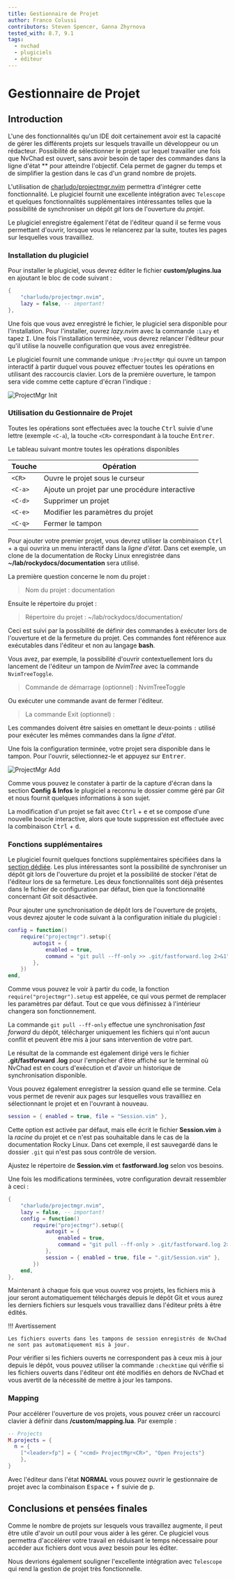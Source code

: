 ```yaml
---
title: Gestionnaire de Projet
author: Franco Colussi
contributors: Steven Spencer, Ganna Zhyrnova
tested_with: 8.7, 9.1
tags:
  - nvchad
  - plugiciels
  - éditeur
---
```


# Gestionnaire de Projet

## Introduction

L'une des fonctionnalités qu'un IDE doit certainement avoir est la capacité de gérer les différents projets sur lesquels travaille un développeur ou un rédacteur. Possibilité de sélectionner le projet sur lequel travailler une fois que NvChad est ouvert, sans avoir besoin de taper des commandes dans la ligne d'état ** pour atteindre l'objectif. Cela permet de gagner du temps et de simplifier la gestion dans le cas d'un grand nombre de projets.

L'utilisation de [charludo/projectmgr.nvim](https://github.com/charludo/projectmgr.nvim) permettra d'intégrer cette fonctionnalité. Le plugiciel fournit une excellente intégration avec `Telescope` et quelques fonctionnalités supplémentaires intéressantes telles que la possibilité de synchroniser un dépôt *git* lors de l'ouverture du *projet*.

Le plugiciel enregistre également l'état de l'éditeur quand il se ferme vous permettant d'ouvrir, lorsque vous le relancerez par la suite, toutes les pages sur lesquelles vous travailliez.

### Installation du plugiciel

Pour installer le plugiciel, vous devrez éditer le fichier **custom/plugins.lua** en ajoutant le bloc de code suivant :

```lua
{
    "charludo/projectmgr.nvim",
    lazy = false, -- important!
},
```

Une fois que vous avez enregistré le fichier, le plugiciel sera disponible pour l'installation. Pour l'installer, ouvrez *lazy.nvim* avec la commande `:Lazy` et tapez <kbd>I</kbd>. Une fois l'installation terminée, vous devrez relancer l'éditeur pour qu'il utilise la nouvelle configuration que vous avez enregistrée.

Le plugiciel fournit une commande unique `:ProjectMgr` qui ouvre un tampon interactif à partir duquel vous pouvez effectuer toutes les opérations en utilisant des raccourcis clavier. Lors de la première ouverture, le tampon sera vide comme cette capture d'écran l'indique :

![ProjectMgr Init](./images/projectmgr_init.png)

### Utilisation du Gestionnaire de Projet

Toutes les opérations sont effectuées avec la touche <kbd>Ctrl</kbd> suivie d'une lettre (exemple `<C-a`), la touche `<CR>` correspondant à la touche <kbd>Entrer</kbd>.

Le tableau suivant montre toutes les opérations disponibles

| Touche        | Opération                                      |
| ------------- | ---------------------------------------------- |
| `<CR>`  | Ouvre le projet sous le curseur                |
| `<C-a>` | Ajoute un projet par une procédure interactive |
| `<C-d>` | Supprimer un projet                            |
| `<C-e>` | Modifier les paramètres du projet              |
| `<C-q>` | Fermer le tampon                               |

Pour ajouter votre premier projet, vous devrez utiliser la combinaison <kbd>Ctrl</kbd> + <kbd>a</kbd> qui ouvrira un menu interactif dans la *ligne d'état*. Dans cet exemple, un clone de la documentation de Rocky Linux enregistrée dans **~/lab/rockydocs/documentation** sera utilisé.

La première question concerne le nom du projet :

> Nom du projet : documentation

Ensuite le répertoire du projet :

> Répertoire du projet : ~/lab/rockydocs/documentation/

Ceci est suivi par la possibilité de définir des commandes à exécuter lors de l'ouverture et de la fermeture du projet. Ces commandes font référence aux exécutables dans l'éditeur et non au langage **bash**.

Vous avez, par exemple, la possibilité d'ouvrir contextuellement lors du lancement de l'éditeur un tampon de *NvimTree* avec la commande `NvimTreeToggle`.

> Commande de démarrage (optionnel) : NvimTreeToggle

Ou exécuter une commande avant de fermer l'éditeur.

> La commande Exit (optionnel) :

Les commandes doivent être saisies en omettant le deux-points `:` utilisé pour exécuter les mêmes commandes dans la *ligne d'état*.

Une fois la configuration terminée, votre projet sera disponible dans le tampon. Pour l'ouvrir, sélectionnez-le et appuyez sur <kbd>Entrer</kbd>.

![ProjectMgr Add](./images/projectmgr_add.png)

Comme vous pouvez le constater à partir de la capture d'écran dans la section **Config & Infos** le plugiciel a reconnu le dossier comme géré par *Git* et nous fournit quelques informations à son sujet.

La modification d'un projet se fait avec <kbd>Ctrl</kbd> + <kbd>e</kbd> et se compose d'une nouvelle boucle interactive, alors que toute suppression est effectuée avec la combinaison <kbd>Ctrl</kbd> + <kbd>d</kbd>.

### Fonctions supplémentaires

Le plugiciel fournit quelques fonctions supplémentaires spécifiées dans la [section dédiée](https://github.com/charludo/projectmgr.nvim#%EF%B8%8F-configuration). Les plus intéressantes sont la possibilité de synchroniser un dépôt git lors de l'ouverture du projet et la possibilité de stocker l'état de l'éditeur lors de sa fermeture. Les deux fonctionnalités sont déjà présentes dans le fichier de configuration par défaut, bien que la fonctionnalité concernant *Git* soit désactivée.

Pour ajouter une synchronisation de dépôt lors de l'ouverture de projets, vous devrez ajouter le code suivant à la configuration initiale du plugiciel :

```lua
config = function()
    require("projectmgr").setup({
        autogit = {
            enabled = true,
            command = "git pull --ff-only >> .git/fastforward.log 2>&1",
        },
    })
end,
```

Comme vous pouvez le voir à partir du code, la fonction `require("projectmgr").setup` est appelée, ce qui vous permet de remplacer les paramètres par défaut. Tout ce que vous définissez à l'intérieur changera son fonctionnement.

La commande `git pull --ff-only` effectue une synchronisation *fast forward* du dépôt, télécharger uniquement les fichiers qui n'ont aucun conflit et peuvent être mis à jour sans intervention de votre part.

Le résultat de la commande est également dirigé vers le fichier **.git/fastforward .log** pour l'empêcher d'être affiché sur le terminal où NvChad est en cours d'exécution et d'avoir un historique de synchronisation disponible.

Vous pouvez également enregistrer la session quand elle se termine. Cela vous permet de revenir aux pages sur lesquelles vous travailliez en sélectionnant le projet et en l'ouvrant à nouveau.

```lua
session = { enabled = true, file = "Session.vim" },
```

Cette option est activée par défaut, mais elle écrit le fichier **Session.vim** à la *racine* du projet et ce n'est pas souhaitable dans le cas de la documentation Rocky Linux. Dans cet exemple, il est sauvegardé dans le dossier `.git` qui n'est pas sous contrôle de version.

Ajustez le répertoire de **Session.vim** et **fastforward.log** selon vos besoins.

Une fois les modifications terminées, votre configuration devrait ressembler à ceci :

```lua
{
    "charludo/projectmgr.nvim",
    lazy = false, -- important!
    config = function()
        require("projectmgr").setup({
            autogit = {
                enabled = true,
                command = "git pull --ff-only > .git/fastforward.log 2>&1",
            },
            session = { enabled = true, file = ".git/Session.vim" },
        })
    end,
},
```

Maintenant à chaque fois que vous ouvrez vos projets, les fichiers mis à jour seront automatiquement téléchargés depuis le dépôt Git et vous aurez les derniers fichiers sur lesquels vous travailliez dans l'éditeur prêts à être édités.

!!! Avertissement

    Les fichiers ouverts dans les tampons de session enregistrés de NvChad ne sont pas automatiquement mis à jour.

Pour vérifier si les fichiers ouverts ne correspondent pas à ceux mis à jour depuis le dépôt, vous pouvez utiliser la commande `:checktime` qui vérifie si les fichiers ouverts dans l'éditeur ont été modifiés en dehors de NvChad et vous avertit de la nécessité de mettre à jour les tampons.

### Mapping

Pour accélérer l'ouverture de vos projets, vous pouvez créer un raccourci clavier à définir dans **/custom/mapping.lua**. Par exemple :

```lua
-- Projects
M.projects = {
  n = {
    ["<leader>fp"] = { "<cmd> ProjectMgr<CR>", "Open Projects"}
    },
}
```

Avec l'éditeur dans l'état **NORMAL** vous pouvez ouvrir le gestionnaire de projet avec la combinaison <kbd>Espace</kbd> + <kbd>f</kbd> suivie de <kbd>p</kbd>.

## Conclusions et pensées finales

Comme le nombre de projets sur lesquels vous travaillez augmente, il peut être utile d'avoir un outil pour vous aider à les gérer. Ce plugiciel vous permettra d'accélérer votre travail en réduisant le temps nécessaire pour accéder aux fichiers dont vous avez besoin pour les éditer.

Nous devrions également souligner l'excellente intégration avec `Telescope` qui rend la gestion de projet très fonctionnelle.
